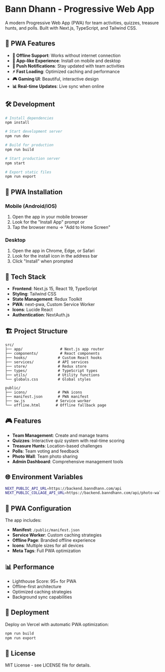 # Bann Dhann - Progressive Web App

A modern Progressive Web App (PWA) for team activities, quizzes, treasure hunts, and polls. Built with Next.js, TypeScript, and Tailwind CSS.

## 🚀 PWA Features

- **🔄 Offline Support**: Works without internet connection
- **📱 App-like Experience**: Install on mobile and desktop
- **🔔 Push Notifications**: Stay updated with team activities
- **⚡ Fast Loading**: Optimized caching and performance
- **🎮 Gaming UI**: Beautiful, interactive design
- **📊 Real-time Updates**: Live sync when online

## 🛠️ Development

```bash
# Install dependencies
npm install

# Start development server
npm run dev

# Build for production
npm run build

# Start production server
npm start

# Export static files
npm run export
```

## 📱 PWA Installation

### Mobile (Android/iOS)
1. Open the app in your mobile browser
2. Look for the "Install App" prompt or
3. Tap the browser menu → "Add to Home Screen"

### Desktop
1. Open the app in Chrome, Edge, or Safari
2. Look for the install icon in the address bar
3. Click "Install" when prompted

## 🎯 Tech Stack

- **Frontend**: Next.js 15, React 19, TypeScript
- **Styling**: Tailwind CSS
- **State Management**: Redux Toolkit
- **PWA**: next-pwa, Custom Service Worker
- **Icons**: Lucide React
- **Authentication**: NextAuth.js

## 🏗️ Project Structure

```
src/
├── app/                 # Next.js app router
├── components/          # React components
├── hooks/              # Custom React hooks
├── services/           # API services
├── store/              # Redux store
├── types/              # TypeScript types
├── utils/              # Utility functions
└── globals.css         # Global styles

public/
├── icons/              # PWA icons
├── manifest.json       # PWA manifest
├── sw.js              # Service worker
└── offline.html       # Offline fallback page
```

## 🎮 Features

- **Team Management**: Create and manage teams
- **Quizzes**: Interactive quiz system with real-time scoring
- **Treasure Hunts**: Location-based challenges
- **Polls**: Team voting and feedback
- **Photo Wall**: Team photo sharing
- **Admin Dashboard**: Comprehensive management tools

## 🌐 Environment Variables

```bash
NEXT_PUBLIC_API_URL=https://backend.banndhann.com/api
NEXT_PUBLIC_COLLAGE_API_URL=https://backend.banndhann.com/api/photo-wall/generate-collage
```

## 🔧 PWA Configuration

The app includes:
- **Manifest**: `/public/manifest.json`
- **Service Worker**: Custom caching strategies
- **Offline Page**: Branded offline experience
- **Icons**: Multiple sizes for all devices
- **Meta Tags**: Full PWA optimization

## 📊 Performance

- Lighthouse Score: 95+ for PWA
- Offline-first architecture
- Optimized caching strategies
- Background sync capabilities

## 🚀 Deployment

Deploy on Vercel with automatic PWA optimization:

```bash
npm run build
npm run export
```

## 📄 License

MIT License - see LICENSE file for details.
